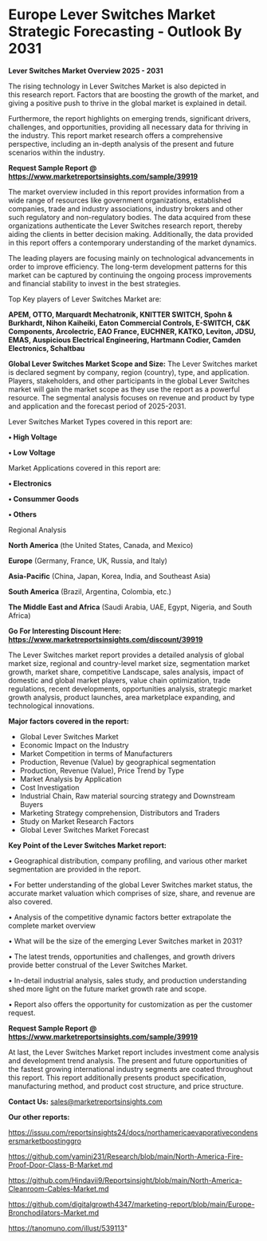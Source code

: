 # Europe Lever Switches Market Strategic Forecasting - Outlook By 2031

<Strong> Lever Switches Market Overview 2025 - 2031</strong>

The rising technology in Lever Switches Market is also depicted in this research report. Factors that are boosting the growth of the market, and giving a positive push to thrive in the global market is explained in detail.

Furthermore, the report highlights on emerging trends, significant drivers, challenges, and opportunities, providing all necessary data for thriving in the industry. This report market research offers a comprehensive perspective, including an in-depth analysis of the present and future scenarios within the industry.

<strong>Request Sample Report @ <a href=https://www.marketreportsinsights.com/sample/39919>https://www.marketreportsinsights.com/sample/39919</a></strong>

The market overview included in this report provides information from a wide range of resources like government organizations, established companies, trade and industry associations, industry brokers and other such regulatory and non-regulatory bodies. The data acquired from these organizations authenticate the Lever Switches research report, thereby aiding the clients in better decision making. Additionally, the data provided in this report offers a contemporary understanding of the market dynamics.

The leading players are focusing mainly on technological advancements in order to improve efficiency. The long-term development patterns for this market can be captured by continuing the ongoing process improvements and financial stability to invest in the best strategies.

Top Key players of Lever Switches Market are:

<strong>APEM, OTTO, Marquardt Mechatronik, KNITTER SWITCH, Spohn & Burkhardt, Nihon Kaiheiki, Eaton Commercial Controls, E-SWITCH, C&K Components, Arcolectric, EAO France, EUCHNER, KATKO, Leviton, JDSU, EMAS, Auspicious Electrical Engineering, Hartmann Codier, Camden Electronics, Schaltbau</strong>

<strong><b>Global Lever Switches Market Scope and Size:</b></strong>
The Lever Switches market is declared segment by company, region (country), type, and application. Players, stakeholders, and other participants in the global Lever Switches market will gain the market scope as they use the report as a powerful resource. The segmental analysis focuses on revenue and product by type and application and the forecast period of 2025-2031.

Lever Switches Market Types covered in this report are:

<strong>•  High Voltage

•  Low Voltage</strong>

Market Applications covered in this report are:

<strong>•  Electronics

•  Consummer Goods

•  Others</strong> 

Regional Analysis

<strong>North America</strong> (the United States, Canada, and Mexico)

<strong>Europe</strong> (Germany, France, UK, Russia, and Italy)

<strong>Asia-Pacific</strong> (China, Japan, Korea, India, and Southeast Asia)

<strong>South America</strong> (Brazil, Argentina, Colombia, etc.)

<strong>The Middle East and Africa</strong> (Saudi Arabia, UAE, Egypt, Nigeria, and South Africa)

<strong>Go For Interesting Discount Here: <a href=https://www.marketreportsinsights.com/discount/39919>https://www.marketreportsinsights.com/discount/39919</a></strong>

The Lever Switches market report provides a detailed analysis of global market size, regional and country-level market size, segmentation market growth, market share, competitive Landscape, sales analysis, impact of domestic and global market players, value chain optimization, trade regulations, recent developments, opportunities analysis, strategic market growth analysis, product launches, area marketplace expanding, and technological innovations.

<strong><b>Major factors covered in the report:</b></strong>
<ul>
  <li>Global Lever Switches Market </li>
  <li>Economic Impact on the Industry</li>
  <li>Market Competition in terms of Manufacturers</li>
  <li>Production, Revenue (Value) by geographical segmentation</li>
  <li>Production, Revenue (Value), Price Trend by Type</li>
  <li>Market Analysis by Application</li>
  <li>Cost Investigation</li>
  <li>Industrial Chain, Raw material sourcing strategy and Downstream Buyers</li>
  <li>Marketing Strategy comprehension, Distributors and Traders</li>
  <li>Study on Market Research Factors</li>
  <li>Global Lever Switches Market Forecast</li>
</ul>

<strong><b>Key Point of the Lever Switches Market report:</b></strong>

• Geographical distribution, company profiling, and various other market segmentation are provided in the report.

• For better understanding of the global Lever Switches market status, the accurate market valuation which comprises of size, share, and revenue are also covered.

• Analysis of the competitive dynamic factors better extrapolate the complete market overview

• What will be the size of the emerging Lever Switches market in 2031?

• The latest trends, opportunities and challenges, and growth drivers provide better construal of the Lever Switches Market.

• In-detail industrial analysis, sales study, and production understanding shed more light on the future market growth rate and scope.

• Report also offers the opportunity for customization as per the customer request.

<strong>Request Sample Report @ <a href=https://www.marketreportsinsights.com/sample/39919>https://www.marketreportsinsights.com/sample/39919</a></strong>

At last, the Lever Switches Market report includes investment come analysis and development trend analysis. The present and future opportunities of the fastest growing international industry segments are coated throughout this report. This report additionally presents product specification, manufacturing method, and product cost structure, and price structure.

<strong>Contact Us:</strong>
sales@marketreportsinsights.com

<strong>Our other reports:</strong>

<a href=https://issuu.com/reportsinsights24/docs/northamericaevaporativecondensersmarketboostinggro>https://issuu.com/reportsinsights24/docs/northamericaevaporativecondensersmarketboostinggro</a>

<a href=https://github.com/yamini231/Research/blob/main/North-America-Fire-Proof-Door-Class-B-Market.md>https://github.com/yamini231/Research/blob/main/North-America-Fire-Proof-Door-Class-B-Market.md</a>

<a href=https://github.com/Hindavii9/Reportsinsight/blob/main/North-America-Cleanroom-Cables-Market.md>https://github.com/Hindavii9/Reportsinsight/blob/main/North-America-Cleanroom-Cables-Market.md</a>

<a href=https://github.com/digitalgrowth4347/marketing-report/blob/main/Europe-Bronchodilators-Market.md>https://github.com/digitalgrowth4347/marketing-report/blob/main/Europe-Bronchodilators-Market.md</a>

<a href=https://tanomuno.com/illust/539113>https://tanomuno.com/illust/539113</a>"
